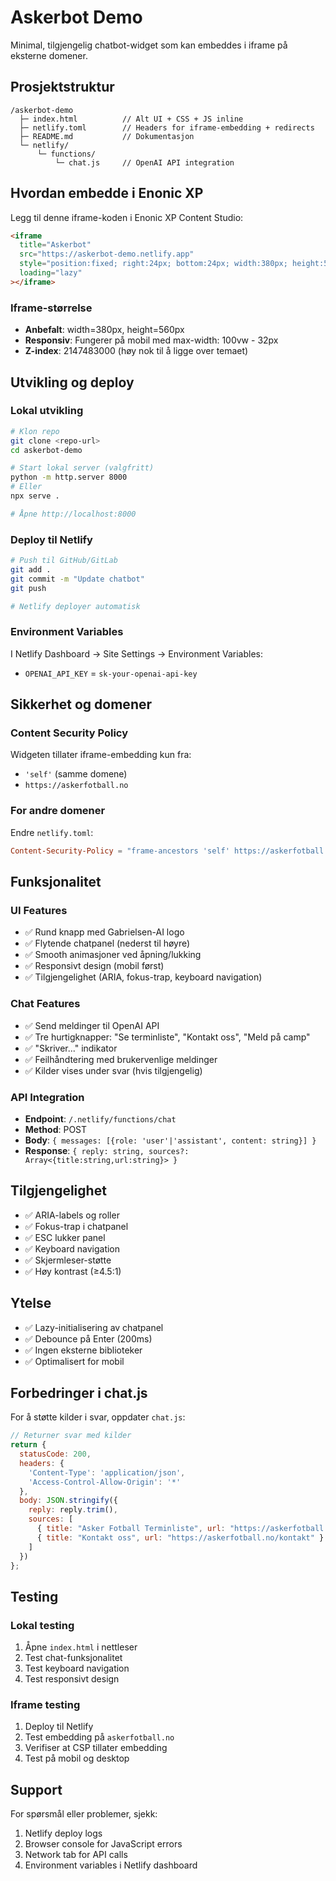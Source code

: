# Askerbot Demo

Minimal, tilgjengelig chatbot-widget som kan embeddes i iframe på eksterne domener.

## Prosjektstruktur

```
/askerbot-demo
  ├─ index.html          // Alt UI + CSS + JS inline
  ├─ netlify.toml        // Headers for iframe-embedding + redirects
  ├─ README.md           // Dokumentasjon
  └─ netlify/
      └─ functions/
          └─ chat.js     // OpenAI API integration
```

## Hvordan embedde i Enonic XP

Legg til denne iframe-koden i Enonic XP Content Studio:

```html
<iframe
  title="Askerbot"
  src="https://askerbot-demo.netlify.app"
  style="position:fixed; right:24px; bottom:24px; width:380px; height:560px; border:0; border-radius:16px; box-shadow:0 18px 60px rgba(0,0,0,.35); z-index:2147483000;"
  loading="lazy"
></iframe>
```

### Iframe-størrelse
- **Anbefalt**: width=380px, height=560px
- **Responsiv**: Fungerer på mobil med max-width: 100vw - 32px
- **Z-index**: 2147483000 (høy nok til å ligge over temaet)

## Utvikling og deploy

### Lokal utvikling
```bash
# Klon repo
git clone <repo-url>
cd askerbot-demo

# Start lokal server (valgfritt)
python -m http.server 8000
# Eller
npx serve .

# Åpne http://localhost:8000
```

### Deploy til Netlify
```bash
# Push til GitHub/GitLab
git add .
git commit -m "Update chatbot"
git push

# Netlify deployer automatisk
```

### Environment Variables
I Netlify Dashboard → Site Settings → Environment Variables:
- `OPENAI_API_KEY` = `sk-your-openai-api-key`

## Sikkerhet og domener

### Content Security Policy
Widgeten tillater iframe-embedding kun fra:
- `'self'` (samme domene)
- `https://askerfotball.no`

### For andre domener
Endre `netlify.toml`:
```toml
Content-Security-Policy = "frame-ancestors 'self' https://askerfotball.no https://nytt-domene.no"
```

## Funksjonalitet

### UI Features
- ✅ Rund knapp med Gabrielsen-AI logo
- ✅ Flytende chatpanel (nederst til høyre)
- ✅ Smooth animasjoner ved åpning/lukking
- ✅ Responsivt design (mobil først)
- ✅ Tilgjengelighet (ARIA, fokus-trap, keyboard navigation)

### Chat Features
- ✅ Send meldinger til OpenAI API
- ✅ Tre hurtigknapper: "Se terminliste", "Kontakt oss", "Meld på camp"
- ✅ "Skriver..." indikator
- ✅ Feilhåndtering med brukervenlige meldinger
- ✅ Kilder vises under svar (hvis tilgjengelig)

### API Integration
- **Endpoint**: `/.netlify/functions/chat`
- **Method**: POST
- **Body**: `{ messages: [{role: 'user'|'assistant', content: string}] }`
- **Response**: `{ reply: string, sources?: Array<{title:string,url:string}> }`

## Tilgjengelighet

- ✅ ARIA-labels og roller
- ✅ Fokus-trap i chatpanel
- ✅ ESC lukker panel
- ✅ Keyboard navigation
- ✅ Skjermleser-støtte
- ✅ Høy kontrast (≥4.5:1)

## Ytelse

- ✅ Lazy-initialisering av chatpanel
- ✅ Debounce på Enter (200ms)
- ✅ Ingen eksterne biblioteker
- ✅ Optimalisert for mobil

## Forbedringer i chat.js

For å støtte kilder i svar, oppdater `chat.js`:

```javascript
// Returner svar med kilder
return {
  statusCode: 200,
  headers: {
    'Content-Type': 'application/json',
    'Access-Control-Allow-Origin': '*'
  },
  body: JSON.stringify({ 
    reply: reply.trim(),
    sources: [
      { title: "Asker Fotball Terminliste", url: "https://askerfotball.no/terminliste" },
      { title: "Kontakt oss", url: "https://askerfotball.no/kontakt" }
    ]
  })
};
```

## Testing

### Lokal testing
1. Åpne `index.html` i nettleser
2. Test chat-funksjonalitet
3. Test keyboard navigation
4. Test responsivt design

### Iframe testing
1. Deploy til Netlify
2. Test embedding på `askerfotball.no`
3. Verifiser at CSP tillater embedding
4. Test på mobil og desktop

## Support

For spørsmål eller problemer, sjekk:
1. Netlify deploy logs
2. Browser console for JavaScript errors
3. Network tab for API calls
4. Environment variables i Netlify dashboard